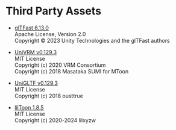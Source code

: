 # Third Party Assets

- [glTFast 6.13.0](https://github.com/atteneder/glTFast)  
  Apache License, Version 2.0  
  Copyright © 2023 Unity Technologies and the glTFast authors  

- [UniVRM v0.129.3](https://github.com/vrm-c/UniVRM)   
  MIT License  
  Copyright (c) 2020 VRM Consortium  
  Copyright (c) 2018 Masataka SUMI for MToon  

- [UniGLTF v0.129.3](https://github.com/vrm-c/UniVRM/tree/master/Assets/UniGLTF)  
  MIT License  
  Copyright (c) 2018 ousttrue  

- [lilToon 1.8.5](https://github.com/lilxyzw/lilToon)  
  MIT License  
  Copyright (c) 2020-2024 lilxyzw  
